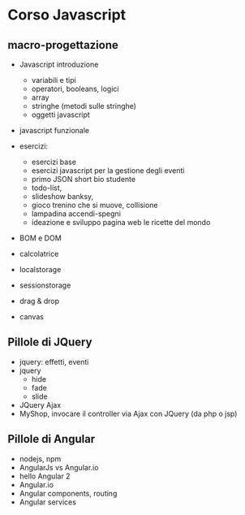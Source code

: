 # Corso Javascript 

## macro-progettazione

* Javascript introduzione
  * variabili e tipi
  * operatori, booleans, logici
  * array
  * stringhe (metodi sulle stringhe)
  * oggetti javascript
* javascript funzionale

* esercizi: 
  * esercizi base
  * esercizi javascript per la gestione degli eventi
  * primo JSON short bio studente
  * todo-list, 
  * slideshow banksy, 
  * gioco	trenino che si muove, collisione
  * lampadina accendi-spegni
  * ideazione e sviluppo pagina web le ricette del mondo

* BOM e DOM 
* calcolatrice
* localstorage
* sessionstorage
* drag & drop
* canvas

## Pillole di JQuery

* jquery: effetti, eventi
* jquery
  * hide
  * fade
  * slide
* JQuery Ajax
* MyShop, invocare il controller via Ajax con JQuery (da php o jsp)

## Pillole di Angular 

* nodejs, npm
* AngularJs vs Angular.io 
* hello Angular 2
* Angular.io
* Angular components, routing
* Angular services